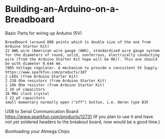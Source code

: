 # Building-an-Arduino-on-a-Breadboard

Basic Parts for wiring up Arduino (5V) 

    Breadboard (around 800 points which is double size of the one from Arduino Starter Kit) 
    22 AWG wire (American wire gauge (AWG), standardized wire gauge system for the diameters of round, solid, nonferrous, electrically conducting wire (from the Arduino Starter Kit hope will be OK)). This one should be with diameter 0.644 mm.
    7805 Voltage regulator. A mechanism to provide a consistent 5V Supply. https://www.sparkfun.com/products/107 
    2 LEDs (from Arduino Starter Kit) 
    2 220 Ohm resistors (from Arduino Starter Kit) 
    1 10k Ohm resistor (from Arduino Starter Kit) 
    2 10 uF capacitors 
    16 MHz clock crystal
    2 22 pF capacitors
    small momentary normally open ("off") button, i.e. Omron type B3F 
    
USB to Serial Communication Board
    https://www.sparkfun.com/products/12731 (If you plan to use it and have not yet soldered headers to the breakout board, now                would be a good time.)
    
Bootloading your Atmega Chips
    
          
         
    

